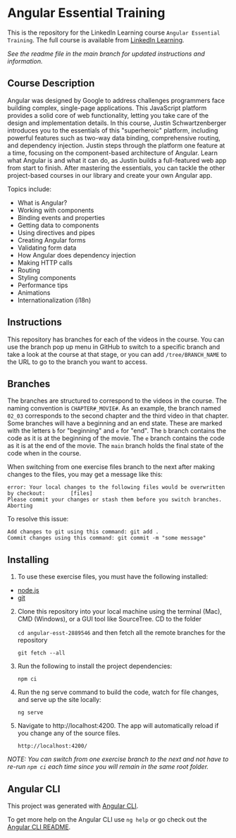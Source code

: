 # Angular Essential Training
This is the repository for the LinkedIn Learning course `Angular Essential Training`.
The full course is available from [LinkedIn Learning]().

_See the readme file in the main branch for updated instructions and information._

## Course Description
Angular was designed by Google to address challenges programmers face building complex,
single-page applications. This JavaScript platform provides a solid core of web
functionality, letting you take care of the design and implementation details. In
this course, Justin Schwartzenberger introduces you to the essentials of this
"superheroic" platform, including powerful features such as two-way data binding,
comprehensive routing, and dependency injection. Justin steps through the platform
one feature at a time, focusing on the component-based architecture of Angular.
Learn what Angular is and what it can do, as Justin builds a full-featured web
app from start to finish. After mastering the essentials, you can tackle the
other project-based courses in our library and create your own Angular app.

Topics include:
- What is Angular?
- Working with components
- Binding events and properties
- Getting data to components
- Using directives and pipes
- Creating Angular forms
- Validating form data
- How Angular does dependency injection
- Making HTTP calls
- Routing
- Styling components
- Performance tips
- Animations
- Internationalization (i18n)

## Instructions
This repository has branches for each of the videos in the course. You can use the
branch pop up menu in GitHub to switch to a specific branch and take a look at the
course at that stage, or you can add `/tree/BRANCH_NAME` to the URL to go to the
branch you want to access.

## Branches
The branches are structured to correspond to the videos in the course.
The naming convention is `CHAPTER#_MOVIE#`. As an example, the branch named `02_03`
corresponds to the second chapter and the third video in that chapter.
Some branches will have a beginning and an end state. These are marked
with the letters `b` for "beginning" and `e` for "end". The `b` branch
contains the code as it is at the beginning of the movie. The `e` branch
contains the code as it is at the end of the movie. The `main` branch
holds the final state of the code when in the course.

When switching from one exercise files branch to the next after making changes to the files, you may get a message like this:

    error: Your local changes to the following files would be overwritten by checkout:        [files]
    Please commit your changes or stash them before you switch branches.
    Aborting

To resolve this issue:

    Add changes to git using this command: git add .
	Commit changes using this command: git commit -m "some message"

## Installing
1. To use these exercise files, you must have the following installed:
- [node.js](http://nodejs.org/)
- [git](http://git-scm.com/)
2. Clone this repository into your local machine using the terminal (Mac), CMD (Windows), or a GUI tool like SourceTree.
   CD to the folder

   `cd angular-esst-2889546`
   and then fetch all the remote branches for the repository

   `git fetch --all`

3. Run the following to install the project dependencies:

   `npm ci`

4. Run the ng serve command to build the code, watch for file changes, and serve up the site locally:

   `ng serve`

5. Navigate to http://localhost:4200. The app will automatically reload if you change any of the source files.

   `http://localhost:4200/`

_NOTE: You can switch from one exercise branch to the next and not have to
re-run `npm ci` each time since you will remain in the same root folder._

## Angular CLI
This project was generated with [Angular CLI](https://github.com/angular/angular-cli).

To get more help on the Angular CLI use `ng help` or go check out the
[Angular CLI README](https://github.com/angular/angular-cli/blob/master/README.md).
